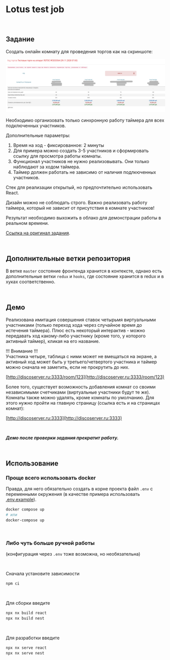 # Lotus test job

&nbsp;
## Задание

Создать онлайн комнату для проведения торгов как на скриншоте:

![Комната проведения торгов](./timer.png)

Необходимо организовать только синхронную работу таймера для всех подключенных участников. 

Дополнительные параметры:
  1. Время на ход - фиксированное: 2 минуты
  2. Для примера можно создать 3-5 участников и сформировать ссылку для просмотра работы комнаты.
  3. Функционал участников не нужно реализовывать. Они только наблюдают за ходом таймера.
  4. Таймер должен работать не зависимо от наличия подлкюченных участников.

Стек для реализации открытый, но предпочтительно использовать React.

Дизайн можно не соблюдать строго. Важно реализовать работу таймера, который не зависит от присутствия в комнате участников!

Результат необходимо выхожить в облако для демонстрации работы в реальном времени.

[Ссылка на оригинал задания](https://github.com/lotus-uems/Test_React_Trade).

&nbsp;

## Дополнительные ветки репозитория

В ветке `master` состояние фронтенда хранится в контексте, однако есть дополнительные ветки `redux` и `hooks`, где состояние хранится в redux и в хуках соответственно.

&nbsp;

## Демо

Реализована имитация совершения ставок четырьмя виртуальными участниками (только переход хода через случайное время до истечения таймера). Плюс есть некоторый интерактив - можно передавать ход какому-либо участнику (кроме того, у которого активный таймер), кликая на его название.

!!! Внимание !!!  
Участника четыре, таблица с ними может не вмещаться на экране, а активный ход может быть у третьего/четвертого участника и таймер можно сначала не заметить, если не прокрутить до них.

[http://discoserver.ru:3333/room/123](http://discoserver.ru:3333/room/123)

Более того, существует возможность добавления комнат со своими независимыми счетчиками (виртуальные участники будут те же). Комнаты также можно удалять, кроме комнаты по умолчанию. Для этого нужно пройти на главную страницу (ссылка есть и на страницах комнат):

[http://discoserver.ru:3333](http://discoserver.ru:3333)

&nbsp;

**_Демо после проверки задания прекратит работу._**

&nbsp;

## Использование

### Проще всего использовать docker

Правда, для него обязательно создать в корне проекта файл `.env` с переменными окружения (в качестве примера использовать [.env.example](./.env.example)).

```bash
docker compose up
# или
docker-compose up
```

&nbsp;

### Либо чуть больше ручной работы

(конфигурация через `.env` тоже возможна, но необязательна)

&nbsp;

Сначала установите зависимости

```bash
npm ci
```

&nbsp;

Для сборки введите

```bash
npx nx build react
npx nx build nest
```

&nbsp;

Для разработки введите

```bash
npx nx serve react
npx nx serve nest
```
